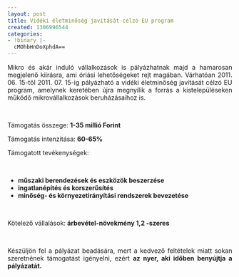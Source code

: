 ```yaml
---
layout: post
title: Vidéki életminőség javítását célzó EU program
created: 1306996544
categories:
- !binary |-
  cMOhbHnDoXphdA==
---
```

<p style="text-align: justify;">Mikro és akár induló vállalkozások is pályázhatnak majd a hamarosan megjelenő kiírásra, ami óriási lehetőségeket rejt magában. Várhatóan 2011. 06. 15-től 2011. 07. 15-ig pályázható a vidéki életminőség javítását célzó EU program, amelynek keretében újra megnyílik a forrás a kistelepüléseken működő mikrovállalkozások beruházásaihoz is.</p><p style="text-align: justify;">&nbsp;</p><p>Támogatás összege:&nbsp;<strong>1-35 millió Forint</strong></p><p>Támogatás intenzitása: <strong>60-65%</strong></p><p>Támogatott tevékenységek:&nbsp;</p><p>&nbsp;</p><ul style="text-align: justify;"><li><strong>műszaki berendezések és eszközök beszerzése</strong></li><li><strong>ingatlanépítés és korszerűsítés</strong></li><li><strong>minőség- és környezetirányítási rendszerek bevezetése</strong></li></ul><p style="text-align: justify;">&nbsp;</p><p>Kötelező vállalások:&nbsp;<strong>árbevétel-növekmény 1,2 -szeres</strong></p><p>&nbsp;</p><div><div style="text-align: justify;">Készüljön fel a pályázat beadására, mert a kedvező feltételek miatt sokan szeretnének támogatást igényelni, ezért <strong>az nyer, aki időben benyújtja a pályázatát.</strong>&nbsp;</div></div>
